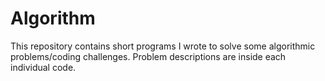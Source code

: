 # Algorithm
This repository contains short programs I wrote to solve some algorithmic problems/coding challenges. Problem descriptions are inside each individual code.
